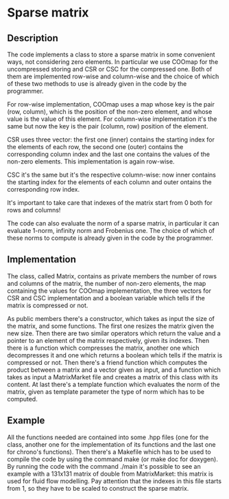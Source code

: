 
# Sparse matrix
## Description
The code implements a class to store a sparse matrix in some convenient ways, not considering zero elements.
In particular we use COOmap for the uncompressed storing and CSR or CSC for the compressed one. Both of them are implemented row-wise and column-wise and the choice of which of these two methods to use is already given in the code by the programmer.

For row-wise implementation, COOmap uses a map whose key is the pair (row, column), which is the position of the non-zero element, and whose value is the value of this element.
For column-wise implementation it's the same but now the key is the pair (column, row) position of the element.

CSR uses three vector: the first one (inner) contains the starting index for the elements of each row, the second one (outer) contains the corresponding column index and the last one contains the values of the non-zero elements. This implementation is again row-wise.

CSC it's the same but it's the respective column-wise: now inner contains the starting index for the elements of each column and outer ontains the corresponding row index.

It's important to take care that indexes of the matrix start from 0 both for rows and columns!

The code can also evaluate the norm of a sparse matrix, in particular it can evaluate 1-norm, infinity norm and Frobenius one. The choice of which of these norms to compute is already given in the code by the programmer.

## Implementation
The class, called Matrix, contains as private members the number of rows and columns of the matrix, the number of non-zero elements, the map containing the values for COOmap implementation, the three vectors for CSR and CSC implementation and a boolean variable which tells if the matrix is compressed or not.

As public members there's a constructor, which takes as input the size of the matrix, and some functions. 
The first one resizes the matrix given the new size.
Then there are two similar operators which return the value and a pointer to an element of the matrix respectively, given its indexes.
Then there is a function which compresses the matrix, another one which decompresses it and one which returns a boolean which tells if the matrix is compressed or not.
Then there's a friend function which computes the product between a matrix and a vector given as input, and a function which takes as input a MatrixMarket file and creates a matrix of this class with its content.
At last there's a template function which evaluates the norm of the matrix, given as template parameter the type of norm which has to be computed.

## Example
All the functions needed are contained into some .hpp files (one for the class, another one for the implementation of its functions and the last one for chrono's functions).
Then there's a Makefile which has to be used to compile the code by using the command make (or make doc for doxygen).
By running the code with the command ./main it's possible to see an example with a 131x131 matrix of double from MatrixMarket: this matrix is used for fluid flow modelling. Pay attention that the indexes in this file starts from 1, so they have to be scaled to construct the sparse matrix.